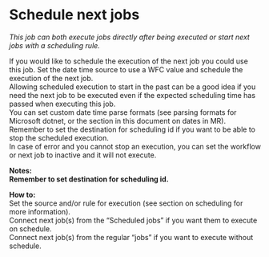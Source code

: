 # Schedule next jobs  #

*This job can both execute jobs directly after being executed or start next jobs with a scheduling rule.*

If you would like to schedule the execution of the next job you could use this job. Set the date time source to use a WFC value and schedule the execution of the next job.  
Allowing scheduled execution to start in the past can be a good idea if you need the next job to be executed even if the expected scheduling time has passed when executing this job.  
You can set custom date time parse formats (see parsing formats for Microsoft dotnet, or the section in this document on dates in MR).  
Remember to set the destination for scheduling id if you want to be able to stop the scheduled execution.  
In case of error and you cannot stop an execution, you can set the workflow or next job to inactive and it will not execute.  




**Notes:   
Remember to set destination for scheduling id.**

**How to:**  
Set the source and/or rule for execution (see section on scheduling for more information).  
Connect next job(s) from the “Scheduled jobs” if you want them to execute on schedule.  
Connect next job(s) from the regular “jobs” if you want to execute without schedule.  
